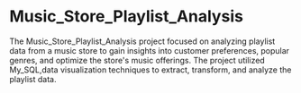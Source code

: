 # Music_Store_Playlist_Analysis
The Music_Store_Playlist_Analysis project focused on analyzing playlist data from a music store to gain insights into customer preferences, popular genres, and 
optimize the store's music offerings. 
The project utilized My_SQL,data visualization techniques to extract, transform, and analyze the playlist data.
